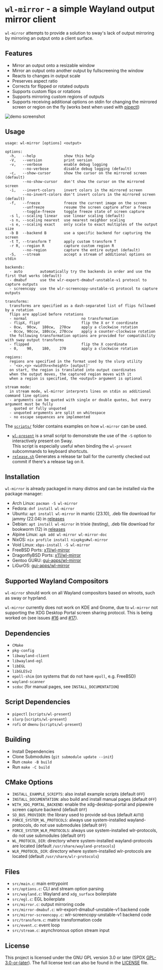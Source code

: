 # `wl-mirror` - a simple Wayland output mirror client

`wl-mirror` attempts to provide a solution to sway's lack of output mirroring
by mirroring an output onto a client surface.

## Features

- Mirror an output onto a resizable window
- Mirror an output onto another output by fullscreening the window
- Reacts to changes in output scale
- Preserves aspect ratio
- Corrects for flipped or rotated outputs
- Supports custom flips or rotations
- Supports mirroring custom regions of outputs
- Supports receiving additional options on stdin for changing the mirrored
  screen or region on the fly (works best when used with [pipectl](https://github.com/Ferdi265/pipectl))

![demo screenshot](https://user-images.githubusercontent.com/4077106/141605347-37ba690c-f885-422a-93a6-81d5a48bee13.png)

## Usage

```
usage: wl-mirror [options] <output>

options:
  -h,   --help             show this help
  -V,   --version          print version
  -v,   --verbose          enable debug logging
        --no-verbose       disable debug logging (default)
  -c,   --show-cursor      show the cursor on the mirrored screen (default)
        --no-show-cursor   don't show the cursor on the mirrored screen
  -i,   --invert-colors    invert colors in the mirrored screen
        --no-invert-colors don't invert colors in the mirrored screen (default)
  -f,   --freeze           freeze the current image on the screen
        --unfreeze         resume the screen capture after a freeze
        --toggle-freeze    toggle freeze state of screen capture
  -s l, --scaling linear   use linear scaling (default)
  -s n, --scaling nearest  use nearest neighbor scaling
  -s e, --scaling exact    only scale to exact multiples of the output size
  -b B  --backend B        use a specific backend for capturing the screen
  -t T, --transform T      apply custom transform T
  -r R, --region R         capture custom region R
        --no-region        capture the entire output (default)
  -S,   --stream           accept a stream of additional options on stdin

backends:
  - auto        automatically try the backends in order and use the first that works (default)
  - dmabuf      use the wlr-export-dmabuf-unstable-v1 protocol to capture outputs
  - screencopy  use the wlr-screencopy-unstable-v1 protocol to capture outputs

transforms:
  transforms are specified as a dash-separated list of flips followed by a rotation
  flips are applied before rotations
  - normal                         no transformation
  - flipX, flipY                   flip the X or Y coordinate
  - 0cw,  90cw,  180cw,  270cw     apply a clockwise rotation
  - 0ccw, 90ccw, 180ccw, 270ccw    apply a counter-clockwise rotation
  the following transformation options are provided for compatibility with sway output transforms
  - flipped                        flip the X coordinate
  - 0,    90,    180,    270       apply a clockwise rotation

regions:
  regions are specified in the format used by the slurp utility
  - '<x>,<y> <width>x<height> [output]'
  on start, the region is translated into output coordinates
  when the output moves, the captured region moves with it
  when a region is specified, the <output> argument is optional

stream mode:
  in stream mode, wl-mirror interprets lines on stdin as additional command line options
  - arguments can be quoted with single or double quotes, but every argument must be fully
    quoted or fully unquoted
  - unquoted arguments are split on whitespace
  - no escape sequences are implemented
```

The [`scripts/`](scripts/) folder contains examples on how `wl-mirror` can be used.

- [`wl-present`](scripts/wl-present) is a small script to demonstrate the use
  of the `-S` option to interactively present on Sway.  
  This script is especially useful when binding the `wl-present` subcommands to
  keyboard shortcuts.
- [`release.sh`](scripts/release.sh) Generates a release tar ball for the
  currently checked out commit if there's a release tag on it.

## Installation

`wl-mirror` is already packaged in many distros and can be installed via the
package manager:

- Arch Linux: `pacman -S wl-mirror`
- Fedora: `dnf install wl-mirror`
- Ubuntu: `apt install wl-mirror` in mantic (23.10), .deb file download for jammy (22.04) in [releases](https://github.com/Ferdi265/wl-mirror/releases/latest/)
- Debian: `apt install wl-mirror` in trixie (testing), .deb file download for bookworm (12) in [releases](https://github.com/Ferdi265/wl-mirror/releases/latest/)
- Alpine Linux: `apk add wl-mirror wl-mirror-doc`
- NixOS: `nix profile install nixpkgs#wl-mirror`
- Void Linux: `xbps-install -S wl-mirror`
- FreeBSD Ports: [x11/wl-mirror](https://www.freshports.org/x11/wl-mirror)
- DragonflyBSD Ports: [x11/wl-mirror](https://github.com/DragonFlyBSD/DPorts/tree/master/x11/wl-mirror)
- Gentoo GURU: [gui-apps/wl-mirror](https://github.com/gentoo-mirror/guru/tree/master/gui-apps/wl-mirror)
- LiGurOS: [gui-apps/wl-mirror](https://gitlab.com/liguros/liguros-repo/-/tree/develop/gui-apps/wl-mirror)

## Supported Wayland Compositors

`wl-mirror` should work on all Wayland compositors based on wlroots, such as
sway or hyprland.

`wl-mirror` currently does not work on KDE and Gnome, due to `wl-mirror` not
supporting the XDG Desktop Portal screen sharing protocol. This is being worked
on (see issues [#16](https://github.com/Ferdi265/wl-mirror/issues/16) and
[#17](https://github.com/Ferdi265/wl-mirror/issues/17)).

## Dependencies

- `CMake`
- `pkg-config`
- `libwayland-client`
- `libwayland-egl`
- `libEGL`
- `libGLESv2`
- `epoll-shim` (on systems that do not have `epoll`, e.g. FreeBSD)
- `wayland-scanner`
- `scdoc` (for manual pages, see `INSTALL_DOCUMENTATION`)

## Script Dependencies

- `pipectl` (`scripts/wl-present`)
- `slurp` (`scripts/wl-present`)
- `rofi` or `dmenu` (`scripts/wl-present`)

## Building

- Install Dependencies
- Clone Submodules (`git submodule update --init`)
- Run `cmake -B build`
- Run `make -C build`

## CMake Options

- `INSTALL_EXAMPLE_SCRIPTS`: also install example scripts (default `OFF`)
- `INSTALL_DOCUMENTATION`: also build and install manual pages (default `OFF`)
- `WITH_XDG_PORTAL_BACKEND`: enable the xdg-desktop-portal and pipewire screen capture backend (default `OFF`)
- `SD_BUS_PROVIDER`: the library used to provide sd-bus (default `AUTO`)
- `FORCE_SYSTEM_WL_PROTOCOLS`: always use system-installed wayland-protocols, do not use submodules (default `OFF`)
- `FORCE_SYSTEM_WLR_PROTOCOLS`: always use system-installed wlr-protocols, do not use submodules (default `OFF`)
- `WL_PROTOCOL_DIR`: directory where system-installed wayland-protocols are located (default `/usr/share/wayland-protocols`)
- `WLR_PROTOCOL_DIR`: directory where system-installed wlr-protocols are located (default `/usr/share/wlr-protocols`)

## Files

- `src/main.c`: main entrypoint
- `src/options.c`: CLI and stream option parsing
- `src/wayland.c`: Wayland and `xdg_surface` boilerplate
- `src/egl.c`: EGL boilerplate
- `src/mirror.c`: output mirroring code
- `src/mirror-dmabuf.c`: wlr-export-dmabuf-unstable-v1 backend code
- `src/mirror-screencopy.c`: wlr-screencopy-unstable-v1 backend code
- `src/transform.c`: matrix transformation code
- `src/event.c`: event loop
- `src/stream.c`: asynchronous option stream input

## License

This project is licensed under the GNU GPL version 3.0 or later (SPDX
[GPL-3.0-or-later](https://spdx.org/licenses/GPL-3.0-or-later.html)). The full
license text can also be found in the [LICENSE](/LICENSE) file.
